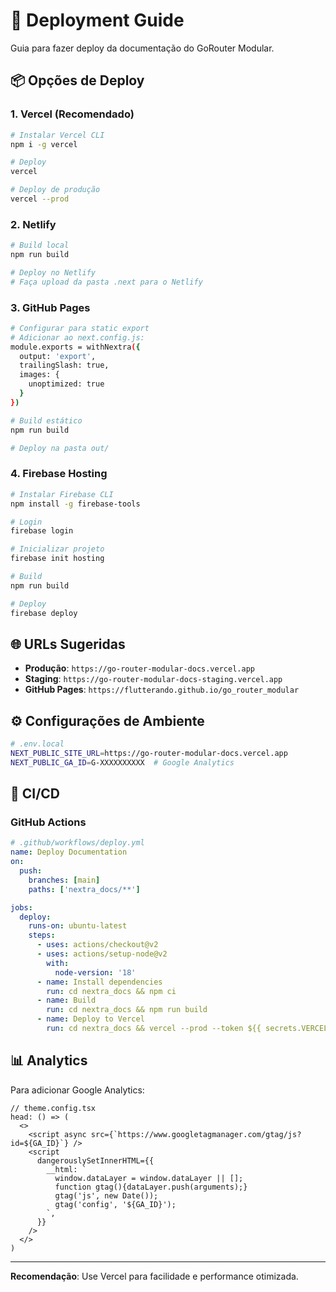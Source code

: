 # 🚀 Deployment Guide

Guia para fazer deploy da documentação do GoRouter Modular.

## 📦 Opções de Deploy

### 1. Vercel (Recomendado)

```bash
# Instalar Vercel CLI
npm i -g vercel

# Deploy
vercel

# Deploy de produção
vercel --prod
```

### 2. Netlify

```bash
# Build local
npm run build

# Deploy no Netlify
# Faça upload da pasta .next para o Netlify
```

### 3. GitHub Pages

```bash
# Configurar para static export
# Adicionar ao next.config.js:
module.exports = withNextra({
  output: 'export',
  trailingSlash: true,
  images: {
    unoptimized: true
  }
})

# Build estático
npm run build

# Deploy na pasta out/
```

### 4. Firebase Hosting

```bash
# Instalar Firebase CLI
npm install -g firebase-tools

# Login
firebase login

# Inicializar projeto
firebase init hosting

# Build
npm run build

# Deploy
firebase deploy
```

## 🌐 URLs Sugeridas

- **Produção**: `https://go-router-modular-docs.vercel.app`
- **Staging**: `https://go-router-modular-docs-staging.vercel.app`
- **GitHub Pages**: `https://flutterando.github.io/go_router_modular`

## ⚙️ Configurações de Ambiente

```bash
# .env.local
NEXT_PUBLIC_SITE_URL=https://go-router-modular-docs.vercel.app
NEXT_PUBLIC_GA_ID=G-XXXXXXXXXX  # Google Analytics
```

## 🔄 CI/CD

### GitHub Actions

```yaml
# .github/workflows/deploy.yml
name: Deploy Documentation
on:
  push:
    branches: [main]
    paths: ['nextra_docs/**']

jobs:
  deploy:
    runs-on: ubuntu-latest
    steps:
      - uses: actions/checkout@v2
      - uses: actions/setup-node@v2
        with:
          node-version: '18'
      - name: Install dependencies
        run: cd nextra_docs && npm ci
      - name: Build
        run: cd nextra_docs && npm run build
      - name: Deploy to Vercel
        run: cd nextra_docs && vercel --prod --token ${{ secrets.VERCEL_TOKEN }}
```

## 📊 Analytics

Para adicionar Google Analytics:

```tsx
// theme.config.tsx
head: () => (
  <>
    <script async src={`https://www.googletagmanager.com/gtag/js?id=${GA_ID}`} />
    <script
      dangerouslySetInnerHTML={{
        __html: `
          window.dataLayer = window.dataLayer || [];
          function gtag(){dataLayer.push(arguments);}
          gtag('js', new Date());
          gtag('config', '${GA_ID}');
        `,
      }}
    />
  </>
)
```

---

**Recomendação**: Use Vercel para facilidade e performance otimizada.
